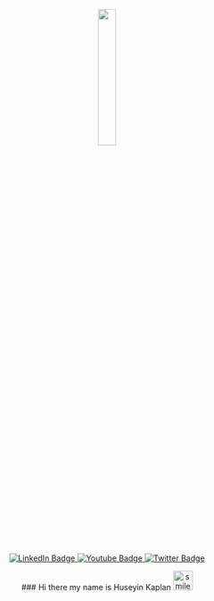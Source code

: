 <div id="header" align="center">
  <img src="https://media.giphy.com/media/13HgwGsXF0aiGY/giphy.gif" width="25%"/>
  
  <div id="badges">
  <a href="https://www.linkedin.com/in/h%C3%BCseyin-kaplan-51500824b">
    <img src="https://img.shields.io/badge/LinkedIn-blue?style=for-the-badge&logo=linkedin&logoColor=white" alt="LinkedIn Badge"/>
  </a>
  <a href="https://www.youtube.com/@iamcankaplan">
    <img src="https://img.shields.io/badge/YouTube-red?style=for-the-badge&logo=youtube&logoColor=white" alt="Youtube Badge"/>
  </a>
  <a href="https://twitter.com/iamcankaplan">
    <img src="https://img.shields.io/badge/Twitter-blue?style=for-the-badge&logo=twitter&logoColor=white" alt="Twitter Badge"/>
  </a>
</div>
  
  
</div>


<p align="center">### Hi there my name is Huseyin Kaplan <img src="https://media.giphy.com/media/l1J9MT9T0ZG2xvWCc/giphy.gif" width="35px" alt="smileEmoji"></p>

<!--
**huseyinkaplan00/huseyinkaplan00** is a ✨ _special_ ✨ repository because its `README.md` (this file) appears on your GitHub profile.

Here are some ideas to get you started:

- 🔭 I’m currently working on ...
- 🌱 I’m currently learning ...
- 👯 I’m looking to collaborate on ...
- 🤔 I’m looking for help with ...
- 💬 Ask me about ...
- 📫 How to reach me: ...
- 😄 Pronouns: ...
- ⚡ Fun fact: ...
-->
